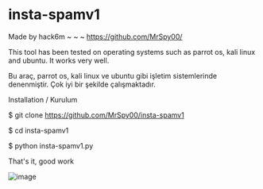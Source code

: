 # insta-spamv1

Made by hack6m ~ ~ ~ https://github.com/MrSpy00/

This tool has been tested on operating systems such as parrot os, kali linux and ubuntu. It works very well.


Bu araç, parrot os, kali linux ve ubuntu gibi işletim sistemlerinde denenmiştir. Çok iyi bir şekilde çalışmaktadır.

Installation / Kurulum

$ git clone https://github.com/MrSpy00/insta-spamv1

$ cd insta-spamv1

$ python insta-spamv1.py

That's it, good work


![image](https://user-images.githubusercontent.com/88586302/183662009-fbe25049-7283-4381-aae5-ccc8a2ee7aa8.png)
